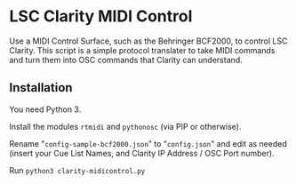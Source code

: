 # LSC Clarity MIDI Control
Use a MIDI Control Surface, such as the Behringer BCF2000, to control LSC Clarity. This script is a simple protocol translater to take MIDI commands and turn them into OSC commands that Clarity can understand.

## Installation

You need Python 3.

Install the modules `rtmidi` and `pythonosc` (via PIP or otherwise).

Rename "`config-sample-bcf2000.json`" to "`config.json`" and edit as needed (insert your Cue List Names, and Clarity IP Address / OSC Port number).

Run `python3 clarity-midicontrol.py`

